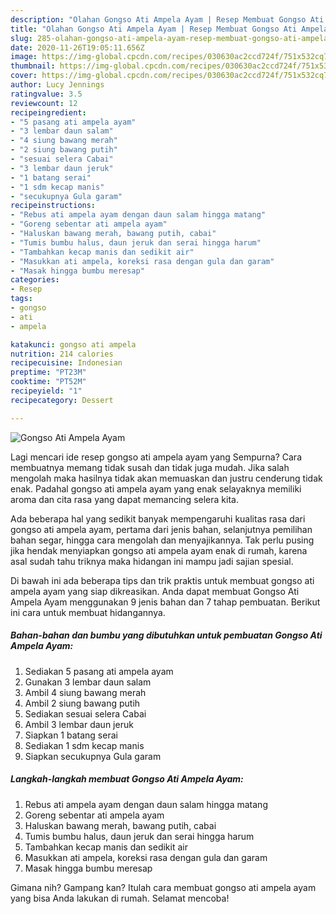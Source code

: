 ```yaml
---
description: "Olahan Gongso Ati Ampela Ayam | Resep Membuat Gongso Ati Ampela Ayam Yang Enak Dan Lezat"
title: "Olahan Gongso Ati Ampela Ayam | Resep Membuat Gongso Ati Ampela Ayam Yang Enak Dan Lezat"
slug: 285-olahan-gongso-ati-ampela-ayam-resep-membuat-gongso-ati-ampela-ayam-yang-enak-dan-lezat
date: 2020-11-26T19:05:11.656Z
image: https://img-global.cpcdn.com/recipes/030630ac2ccd724f/751x532cq70/gongso-ati-ampela-ayam-foto-resep-utama.jpg
thumbnail: https://img-global.cpcdn.com/recipes/030630ac2ccd724f/751x532cq70/gongso-ati-ampela-ayam-foto-resep-utama.jpg
cover: https://img-global.cpcdn.com/recipes/030630ac2ccd724f/751x532cq70/gongso-ati-ampela-ayam-foto-resep-utama.jpg
author: Lucy Jennings
ratingvalue: 3.5
reviewcount: 12
recipeingredient:
- "5 pasang ati ampela ayam"
- "3 lembar daun salam"
- "4 siung bawang merah"
- "2 siung bawang putih"
- "sesuai selera Cabai"
- "3 lembar daun jeruk"
- "1 batang serai"
- "1 sdm kecap manis"
- "secukupnya Gula garam"
recipeinstructions:
- "Rebus ati ampela ayam dengan daun salam hingga matang"
- "Goreng sebentar ati ampela ayam"
- "Haluskan bawang merah, bawang putih, cabai"
- "Tumis bumbu halus, daun jeruk dan serai hingga harum"
- "Tambahkan kecap manis dan sedikit air"
- "Masukkan ati ampela, koreksi rasa dengan gula dan garam"
- "Masak hingga bumbu meresap"
categories:
- Resep
tags:
- gongso
- ati
- ampela

katakunci: gongso ati ampela 
nutrition: 214 calories
recipecuisine: Indonesian
preptime: "PT23M"
cooktime: "PT52M"
recipeyield: "1"
recipecategory: Dessert

---
```



![Gongso Ati Ampela Ayam](https://img-global.cpcdn.com/recipes/030630ac2ccd724f/751x532cq70/gongso-ati-ampela-ayam-foto-resep-utama.jpg)

Lagi mencari ide resep gongso ati ampela ayam yang Sempurna? Cara membuatnya memang tidak susah dan tidak juga mudah. Jika salah mengolah maka hasilnya tidak akan memuaskan dan justru cenderung tidak enak. Padahal gongso ati ampela ayam yang enak selayaknya memiliki aroma dan cita rasa yang dapat memancing selera kita.

Ada beberapa hal yang sedikit banyak mempengaruhi kualitas rasa dari gongso ati ampela ayam, pertama dari jenis bahan, selanjutnya pemilihan bahan segar, hingga cara mengolah dan menyajikannya. Tak perlu pusing jika hendak menyiapkan gongso ati ampela ayam enak di rumah, karena asal sudah tahu triknya maka hidangan ini mampu jadi sajian spesial.




Di bawah ini ada beberapa tips dan trik praktis untuk membuat gongso ati ampela ayam yang siap dikreasikan. Anda dapat membuat Gongso Ati Ampela Ayam menggunakan 9 jenis bahan dan 7 tahap pembuatan. Berikut ini cara untuk membuat hidangannya.

<!--inarticleads1-->

##### Bahan-bahan dan bumbu yang dibutuhkan untuk pembuatan Gongso Ati Ampela Ayam:

1. Sediakan 5 pasang ati ampela ayam
1. Gunakan 3 lembar daun salam
1. Ambil 4 siung bawang merah
1. Ambil 2 siung bawang putih
1. Sediakan sesuai selera Cabai
1. Ambil 3 lembar daun jeruk
1. Siapkan 1 batang serai
1. Sediakan 1 sdm kecap manis
1. Siapkan secukupnya Gula garam




<!--inarticleads2-->

##### Langkah-langkah membuat Gongso Ati Ampela Ayam:

1. Rebus ati ampela ayam dengan daun salam hingga matang
1. Goreng sebentar ati ampela ayam
1. Haluskan bawang merah, bawang putih, cabai
1. Tumis bumbu halus, daun jeruk dan serai hingga harum
1. Tambahkan kecap manis dan sedikit air
1. Masukkan ati ampela, koreksi rasa dengan gula dan garam
1. Masak hingga bumbu meresap




Gimana nih? Gampang kan? Itulah cara membuat gongso ati ampela ayam yang bisa Anda lakukan di rumah. Selamat mencoba!

